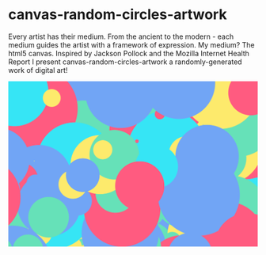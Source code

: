 # canvas-random-circles-artwork

Every artist has their medium. From the ancient to the modern - each medium guides the artist with a framework of expression. My medium? The html5 canvas. Inspired by Jackson Pollock and the Mozilla Internet Health Report I present canvas-random-circles-artwork a randomly-generated work of digital art!

![so pretty!](./screenshot.png)
